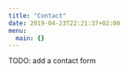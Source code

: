 ```yaml
---
title: "Contact"
date: 2019-04-23T22:21:37+02:00
menu:
  main: {}
---
```


TODO: add a contact form
